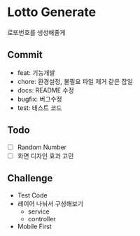 # Lotto Generate

로또번호를 생성해줄게

## Commit

- feat: 기능개발
- chore: 환경설정, 불필요 파일 제거 같은 잡일
- docs: README 수정
- bugfix: 버그수정
- test: 테스트 코드

## Todo

- [ ] Random Number
- [ ] 화면 디자인 효과 고민

## Challenge

- Test Code
- 레이어 나눠서 구성해보기
  - service
  - controller
- Mobile First
